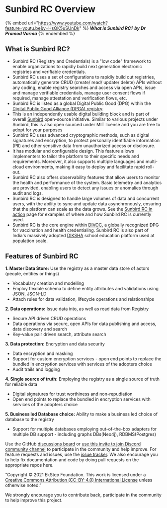 # Sunbird RC Overview

{% embed url="https://www.youtube.com/watch?feature=youtu.be&v=HsQK5uSUnDk" %}
_**What is Sunbird RC? by Dr Pramod Varma**_
{% endembed %}

## **What is Sunbird RC?**

* Sunbird RC (Registry and Credentials) is a "low code" framework to enable organizations to rapidly build next generation electronic registries and verifiable credentials.
* &#x20;Sunbird RC uses a set of configurations to rapidly build out registries, automatically generate CRUD (create/ read/ update/ delete) APIs without any coding, enable registry searches and access via open APIs, issue and manage verifiable credentials, manage user consent flows if required, manage attestation and verification flows, etc.
* Sunbird RC is listed as a global Digital Public Good (DPG) within the [Digital Public Good Alliance (DPGA) registry](https://digitalpublicgoods.net/registry/).&#x20;
* This is an independently usable digital building block and is part of overall [Sunbird](https://sunbird.org/) open-source initiative. Similar to various projects under Sunbird, this is also open sourced under MIT license and you are free to adopt for your purposes
* &#x20;Sunbird RC uses advanced cryptographic methods, such as digital signatures and encryption, to protect personally identifiable information (PII) and other sensitive data from unauthorized access or disclosure.&#x20;
* It has modular and configurable design. This feature allows implementers to tailor the platform to their specific needs and requirements. Moreover, it also supports multiple languages and multi-cloud environments, making it easy to deploy and facilitate rapid roll-out.
* Sunbird RC also offers observability features that allow users to monitor the health and performance of the system. Basic telemetry and analytics are provided, enabling users to detect any issues or anomalies through audit and logs.
* Sunbird RC is designed to handle large volumes of data and concurrent users, with the ability to sync and update data asynchronously, ensuring that the platform can scale as the data grows. See the [Sunbird RC in action](https://docs.sunbirdrc.dev/learn/sunbird-rc-in-action/implementations) page for examples of where and how Sunbird RC is currently used.
* Sunbird RC is the core engine within [DIVOC](https://divoc.dev/), a globally recognized DPG for vaccination and health credentialing. Sunbird RC is also part of India's massively adopted [DIKSHA](https://diksha.gov.in/) school education platform used at population scale.

## **Features of Sunbird RC**

**1. Master Data Store:** Use the registry as a master data store of actors (people, entities or things)

* Vocabulary creation and modelling
* Employ flexible schema to define entity attributes and validations using JSON, JSON-LD
* Attach rules for data validation, lifecycle operations and relationships

**2. Data operations:** Issue data into, as well as read data from Registry

* Secure API driven CRUD operations
* Data operations via secure, open APIs for data publishing and access, data discovery and search
* Key-value pair driven search, attribute search

**3. Data protection:** Encryption and data security

* Data encryption and masking
* Support for custom encryption services - open end points to replace the bundled in encryption services with services of the adopters choice
* Audit trails and logging

**4. Single source of truth:** Employing the registry as a single source of truth for reliable data

* Digital signatures for trust worthiness and non-repudiation
* Open end points to replace the bundled in encryption services with services of the adopters choice

**5. Business led Database choice:** Ability to make a business led choice of database to the registry

* Support for multiple databases employing out-of-the-box adapters for multiple DB support - including graphs DBs(Neo4j), RDBMS(Postgres)

Use the GitHub [discussions board](https://github.com/Sunbird-RC/community/discussions) or [use this invite to join Discord community channel](https://discord.gg/Q5mvw2mGC8) to participate in the community and help improve. For feature requests and issues, use the [issue tracker](https://github.com/Sunbird-RC/community/issues). We also encourage you to help fix documentation and code by doing pull requests on the appropriate repos here.

“Copyright © 2021 EkStep Foundation. This work is licensed under a [Creative Commons Attribution (CC-BY-4.0) International License](https://creativecommons.org/licenses/by/4.0/) unless otherwise noted.”

We strongly encourage you to contribute back, participate in the community to help improve this project.

##
